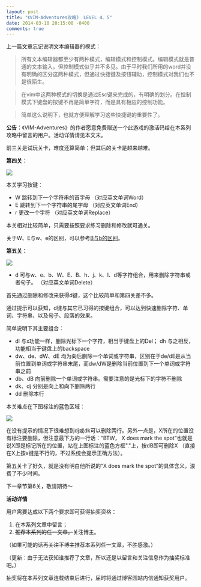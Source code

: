```yaml
---
layout: post
title: "《VIM-Adventures攻略》 LEVEL 4、5"
date: 2014-03-10 20:15:00 -0400
comments: true
---
```

上一篇文章忘记说明文本编辑器的模式：

>所有文本编辑器都至少有两种模式，编辑模式和控制模式。编辑模式就是普通的文本输入，但控制模式似乎并不多见。由于平时我们所用的word并没有明确的区分这两种模式，但通过快捷键及按钮辅助，控制模式对我们也不是很陌生。

>在vim中这两种模式的切换是通过Esc键来完成的，有明确的划分。在控制模式下键盘的按键不再是简单字符，而是具有相应的控制功能。

>简单这么说明下，也就方便理解学习这些快捷键的重要性了。

**公告：**《VIM-Adventures》的作者愿意免费赠送一个此游戏的激活码给在本系列攻略中留言的用户。活动详情请见本文末。

前三关是试玩关卡，难度还算简单；但其后的关卡是越来越难。

**第四关：**

![](http://images.cnitblog.com/blog/605265/201403/101035419231391.jpg)

本关学习按键：

* W 跳转到下一个字符串的首字母 （对应英文单词Word）
* E 跳转到下一个字符串的尾字母 （对应英文单词End）
* r 更改一个字符 （对应英文单词Replace）

本关相对比较简单，只需要按照要求练习删除和修改就可通关。

关于W、E与w、e的区别，可以参考[B与b的区别](http://www.cnblogs.com/dreamstar/p/3581421.html)。

**第五关：**

![](http://images.cnitblog.com/blog/605265/201403/101039492515063.jpg)

* d 可与w、e、b、W、E、B、h、j、k、l、d等字符组合，用来删除字符串或者句子。 （对应英文单词Delete）

首先通过删除和修改来获得d键，这个比较简单和第四关差不多。

通过提示可以获知，d键与其它已习得的按键组合，可以达到快速删除字符、单词、字符串、以及句子、段落的效果。

简单说明下其主要组合：

* dl 与x功能一样，删除光标下一个字符，相当于键盘上的Del； dh 与之相反，功能相当于键盘上的backspace
* dw、de、dW、dE 均为向后删除一个单词或字符串，区别在于de/dE是从当前位置到单词或字符串末尾，而dw/dW是删除当前位置到下一个单词或字符串之前
* db、dB 向前删除一个单词或字符串。需要注意的是光标下的字符不删除
* dk、dj 分别是向上和向下删除两行
* dd 删除本行

本关难点在下图标注的蓝色区域：

![](http://images.cnitblog.com/blog/605265/201403/101103428298997.jpg)

在没有提示的情况下很难想到dj或dk可以删除两行。另外一点是，X所在的位置没有标注要删除，但注意最下方的一行话：“BTW， X does mark the spot”也就是说X即是标记所在的位置，站在上图标注的蓝色方框"."上，按dB即可删除X （直接在X上按x键是不行的，不过系统会提示正确方法）。


第五关卡了好久，就是没有明白他所说的“X does mark the spot”的具体含义，浪费了不少时间。

下一章节第6关，敬请期待～

**活动详情**

用户需要达成以下两个要求即可获得抽奖资格：

1. 在本系列文章中留言；
2. <del>推荐本系列的任一文章。</del>关注博主。

（如果可能的话再<del>关注下博主</del>推荐本系列任一文章，不胜感激。）

（更新：由于无法获知谁推荐了文章，所以还是以留言和关注信息作为抽奖标准吧。）

抽奖将在本系列文章连载结束后进行，届时将通过博客园站内信通知获奖用户。

